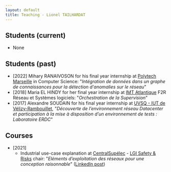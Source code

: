 ```yaml
---
layout: default
title: Teaching - Lionel TAILHARDAT
---
```


## Students (current)
* None

## Students (past)
* [2022] Mihary RANAIVOSON for his final year internship at [Polytech Marseille](https://polytech.univ-amu.fr/) in Computer Science: "*Intégration de données dans un graphe de connaissances pour la détection d'anomalies sur le réseau*"
* [2018] Maria EL HINDY for her final year internship at [IMT Atlantique](https://www.imt-atlantique.fr/fr) F2R Réseau et Systèmes logiciels: "*Orchestration de la Supervision*"
* [2017] Alexandre SOUDAIN for his final year internship at [UVSQ - IUT de Vélizy-Rambouillet](https://www.iut-velizy-rambouillet.uvsq.fr/), "*Découverte de l’environnement réseau Datacenter et participation à la mise à disposition d’un environnement de tests : Laboratoire ERDC*"

## Courses
* [2021]
  * Industrial use-case explanation at [CentralSupélec](https://www.centralesupelec.fr/) - [LGI Safety & Risks](http://lgi.centralesupelec.fr/en/node/167) chair: "*Eléments d’exploitation des réseaux pour une conception raisonnable*" ([LinkedIn post](https://www.linkedin.com/posts/activity-6772189715404857344-tAsY))
